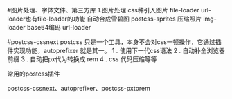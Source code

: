 #图片处理、字体文件、第三方库
    1.图片处理
        css种引入图片     file-loader      url-loader也有file-loader的功能
        自动合成雪碧图    postcss-sprites
        压缩照片         img-loader
        base64编码       url-loader
  
  

#postcss-cssnext
postcss 只是一个工具，本身不会对css一顿操作，它通过插件实现功能，autoprefixer 就是其一。
1 . 使用下一代css语法
2 . 自动补全浏览器前缀
3 . 自动把px代为转换成 rem
4 . css 代码压缩等等

常用的postcss插件

postcss-cssnext、autoprefixer、postcss-pxtorem


